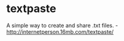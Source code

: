# textpaste
A simple way to create and share .txt files. - http://internetperson.16mb.com/textpaste/
